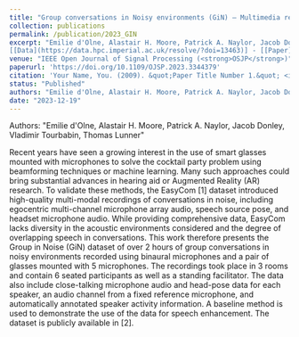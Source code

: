 ```yaml
---
title: "Group conversations in Noisy environments (GiN) – Multimedia recordings for location-aware speech enhancement"
collection: publications
permalink: /publication/2023_GIN
excerpt: "Emilie d'Olne, Alastair H. Moore, Patrick A. Naylor, Jacob Donley, Vladimir Tourbabin, Thomas Lunner
[[Data](https://data.hpc.imperial.ac.uk/resolve/?doi=13463)] - [[Paper](https://doi.org/10.1109/OJSP.2023.3344379)]"
venue: "IEEE Open Journal of Signal Processing (<strong>OSJP</strong>)"
paperurl: 'https://doi.org/10.1109/OJSP.2023.3344379'
citation: 'Your Name, You. (2009). &quot;Paper Title Number 1.&quot; <i>Journal 1</i>. 1(1).'
status: "Published"
authors: "Emilie d'Olne, Alastair H. Moore, Patrick A. Naylor, Jacob Donley, Vladimir Tourbabin, Thomas Lunner"
date: "2023-12-19"
---
```


Authors: "Emilie d'Olne, Alastair H. Moore, Patrick A. Naylor, Jacob Donley, Vladimir Tourbabin, Thomas Lunner"

Recent years have seen a growing interest in the use of smart glasses mounted with microphones to solve the cocktail party problem using beamforming techniques or machine learning. Many such approaches could bring substantial advances in hearing aid or Augmented Reality (AR) research. To validate these methods, the EasyCom [1] dataset introduced high-quality multi-modal recordings of conversations in noise, including egocentric multi-channel microphone array audio, speech source pose, and headset microphone audio. While providing comprehensive data, EasyCom lacks diversity in the acoustic environments considered and the degree of overlapping speech in conversations. This work therefore presents the Group in Noise (GiN) dataset of over 2 hours of group conversations in noisy environments recorded using binaural microphones and a pair of glasses mounted with 5 microphones. The recordings took place in 3 rooms and contain 6 seated participants as well as a standing facilitator. The data also include close-talking microphone audio and head-pose data for each speaker, an audio channel from a fixed reference microphone, and automatically annotated speaker activity information. A baseline method is used to demonstrate the use of the data for speech enhancement. The dataset is publicly available in [2].